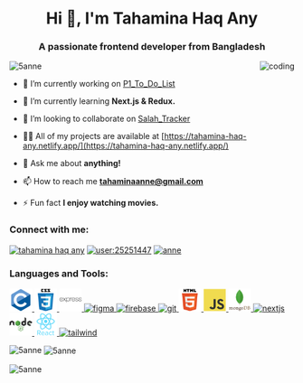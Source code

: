 <h1 align="center">Hi 👋, I'm Tahamina Haq Any</h1>
<h3 align="center">A passionate frontend developer from Bangladesh</h3>
<img align="right" alt="coding" width="" src="![image](https://github.com/user-attachments/assets/3aca5075-f926-47b2-a505-da97a0193aa5)
" />
<p align="left"> <img src="" alt="5anne" /> </p>

- 🔭 I’m currently working on [P1_To_Do_List](https://github.com/5anne/P1_To_Do_List)

- 🌱 I’m currently learning **Next.js & Redux.**

- 👯 I’m looking to collaborate on [Salah_Tracker](https://github.com/5anne/Salah_Tracker)

- 👨‍💻 All of my projects are available at [https://tahamina-haq-any.netlify.app/](https://tahamina-haq-any.netlify.app/)

- 💬 Ask me about **anything!**

- 📫 How to reach me **tahaminaanne@gmail.com**

- ⚡ Fun fact **I enjoy watching movies.**

<h3 align="left">Connect with me:</h3>
<p align="left">
<a href="https://linkedin.com/in/tahamina haq any" target="blank"><img align="center" src="https://raw.githubusercontent.com/rahuldkjain/github-profile-readme-generator/master/src/images/icons/Social/linked-in-alt.svg" alt="tahamina haq any" height="30" width="40" /></a>
<a href="https://stackoverflow.com/users/user:25251447" target="blank"><img align="center" src="https://raw.githubusercontent.com/rahuldkjain/github-profile-readme-generator/master/src/images/icons/Social/stack-overflow.svg" alt="user:25251447" height="30" width="40" /></a>
<a href="https://fb.com/anne" target="blank"><img align="center" src="https://raw.githubusercontent.com/rahuldkjain/github-profile-readme-generator/master/src/images/icons/Social/facebook.svg" alt="anne" height="30" width="40" /></a>
</p>

<h3 align="left">Languages and Tools:</h3>
<p align="left"> <a href="https://www.cprogramming.com/" target="_blank" rel="noreferrer"> <img src="https://raw.githubusercontent.com/devicons/devicon/master/icons/c/c-original.svg" alt="c" width="40" height="40"/> </a> <a href="https://www.w3schools.com/css/" target="_blank" rel="noreferrer"> <img src="https://raw.githubusercontent.com/devicons/devicon/master/icons/css3/css3-original-wordmark.svg" alt="css3" width="40" height="40"/> </a> <a href="https://expressjs.com" target="_blank" rel="noreferrer"> <img src="https://raw.githubusercontent.com/devicons/devicon/master/icons/express/express-original-wordmark.svg" alt="express" width="40" height="40"/> </a> <a href="https://www.figma.com/" target="_blank" rel="noreferrer"> <img src="https://www.vectorlogo.zone/logos/figma/figma-icon.svg" alt="figma" width="40" height="40"/> </a> <a href="https://firebase.google.com/" target="_blank" rel="noreferrer"> <img src="https://www.vectorlogo.zone/logos/firebase/firebase-icon.svg" alt="firebase" width="40" height="40"/> </a> <a href="https://git-scm.com/" target="_blank" rel="noreferrer"> <img src="https://www.vectorlogo.zone/logos/git-scm/git-scm-icon.svg" alt="git" width="40" height="40"/> </a> <a href="https://www.w3.org/html/" target="_blank" rel="noreferrer"> <img src="https://raw.githubusercontent.com/devicons/devicon/master/icons/html5/html5-original-wordmark.svg" alt="html5" width="40" height="40"/> </a> <a href="https://developer.mozilla.org/en-US/docs/Web/JavaScript" target="_blank" rel="noreferrer"> <img src="https://raw.githubusercontent.com/devicons/devicon/master/icons/javascript/javascript-original.svg" alt="javascript" width="40" height="40"/> </a> <a href="https://www.mongodb.com/" target="_blank" rel="noreferrer"> <img src="https://raw.githubusercontent.com/devicons/devicon/master/icons/mongodb/mongodb-original-wordmark.svg" alt="mongodb" width="40" height="40"/> </a> <a href="https://nextjs.org/" target="_blank" rel="noreferrer"> <img src="https://cdn.worldvectorlogo.com/logos/nextjs-2.svg" alt="nextjs" width="40" height="40"/> </a> <a href="https://nodejs.org" target="_blank" rel="noreferrer"> <img src="https://raw.githubusercontent.com/devicons/devicon/master/icons/nodejs/nodejs-original-wordmark.svg" alt="nodejs" width="40" height="40"/> </a> <a href="https://reactjs.org/" target="_blank" rel="noreferrer"> <img src="https://raw.githubusercontent.com/devicons/devicon/master/icons/react/react-original-wordmark.svg" alt="react" width="40" height="40"/> </a> <a href="https://tailwindcss.com/" target="_blank" rel="noreferrer"> <img src="https://www.vectorlogo.zone/logos/tailwindcss/tailwindcss-icon.svg" alt="tailwind" width="40" height="40"/> </a> </p>

<p><img align="left" src="https://github-readme-stats.vercel.app/api/top-langs?username=5anne&show_icons=true&locale=en&layout=compact" alt="5anne" /></p>

<p>&nbsp;<img align="center" src="https://github-readme-stats.vercel.app/api?username=5anne&show_icons=true&locale=en" alt="5anne" /></p>

<p><img align="center" src="https://github-readme-streak-stats.herokuapp.com/?user=5anne&" alt="5anne" /></p>
